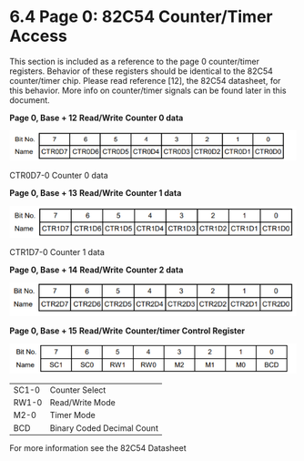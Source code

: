 # 6.4 Page 0: 82C54 Counter/Timer Access

This section is included as a reference to the page 0 counter/timer registers. Behavior of these registers should be identical to the 82C54 counter/timer chip. Please read reference \[12\], the 82C54 datasheet, for this behavior. More info on counter/timer signals can be found later in this document.

**Page 0, Base + 12**       **Read/Write**     **Counter 0 data**

![](../../../.gitbook/assets/19%20%283%29.png)

CTR0D7-0    Counter 0 data

**Page 0, Base + 13**      **Read/Write**      **Counter 1 data**

![](../../../.gitbook/assets/20%20%283%29.png)

CTR1D7-0    Counter 1 data

**Page 0, Base + 14**      **Read/Write**      **Counter 2 data**

![](../../../.gitbook/assets/21%20%285%29.png)

**Page 0, Base + 15**      **Read/Write**      **Counter/timer Control Register**

![](../../../.gitbook/assets/22%20%283%29.png)

|  |  |
| :--- | :--- |
| SC1-0 | Counter Select |
| RW1-0 | Read/Write Mode |
| M2-0 | Timer Mode |
| BCD | Binary Coded Decimal Count |

For more information see the 82C54 Datasheet

